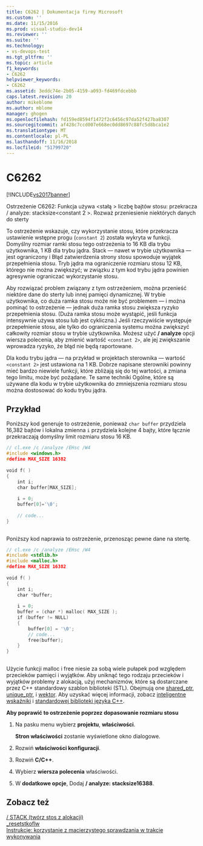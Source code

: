 ```yaml
---
title: C6262 | Dokumentacja firmy Microsoft
ms.custom: ''
ms.date: 11/15/2016
ms.prod: visual-studio-dev14
ms.reviewer: ''
ms.suite: ''
ms.technology:
- vs-devops-test
ms.tgt_pltfrm: ''
ms.topic: article
f1_keywords:
- C6262
helpviewer_keywords:
- C6262
ms.assetid: 3eddc74e-2b05-4159-a093-fd469fdcebbb
caps.latest.revision: 20
author: mikeblome
ms.author: mblome
manager: ghogen
ms.openlocfilehash: fd159ed8594f1472f2c6456c97da52f427ba8307
ms.sourcegitcommit: af428c7ccd007e668ec0dd8697c88fc5d8bca1e2
ms.translationtype: MT
ms.contentlocale: pl-PL
ms.lasthandoff: 11/16/2018
ms.locfileid: "51799720"
---
```

# <a name="c6262"></a>C6262
[!INCLUDE[vs2017banner](../includes/vs2017banner.md)]

Ostrzeżenie C6262: Funkcja używa \<stałą > liczbę bajtów stosu: przekracza / analyze: stacksize\<constant 2 >. Rozważ przeniesienie niektórych danych do sterty  
  
 To ostrzeżenie wskazuje, czy wykorzystanie stosu, które przekracza ustawienie wstępne progu (`constant 2`) została wykryta w funkcji. Domyślny rozmiar ramki stosu tego ostrzeżenia to 16 KB dla trybu użytkownika, 1 KB dla trybu jądra. Stack — nawet w trybie użytkownika — jest ograniczony i Błąd zatwierdzenia strony stosu spowoduje wyjątek przepełnienia stosu. Tryb jądra ma ograniczenie rozmiaru stosu 12 KB, którego nie można zwiększyć; w związku z tym kod trybu jądra powinien agresywnie ograniczać wykorzystanie stosu.  
  
 Aby rozwiązać problem związany z tym ostrzeżeniem, można przenieść niektóre dane do sterty lub innej pamięci dynamicznej.  W trybie użytkownika, co duża ramka stosu może nie być problemem — i można pominąć to ostrzeżenie — jednak duża ramka stosu zwiększa ryzyko przepełnienia stosu. (Duża ramka stosu może wystąpić, jeśli funkcja intensywnie używa stosu lub jest cykliczna.) Jeśli rzeczywiście występuje przepełnienie stosu, ale tylko do ograniczenia systemu można zwiększyć całkowity rozmiar stosu w trybie użytkownika.  Możesz użyć **/ analyze** opcji wiersza polecenia, aby zmienić wartość `<constant 2>`, ale jej zwiększanie wprowadza ryzyko, że błąd nie będą raportowane.  
  
 Dla kodu trybu jądra — na przykład w projektach sterownika — wartość `<constant 2>` jest ustawiona na 1 KB. Dobrze napisane sterowniki powinny mieć bardzo niewiele funkcji, które zbliżają się do tej wartości, a zmiana tego limitu, może być pożądane.  Te same techniki Ogólne, które są używane dla kodu w trybie użytkownika do zmniejszenia rozmiaru stosu można dostosować do kodu trybu jądra.  
  
## <a name="example"></a>Przykład  
 Poniższy kod generuje to ostrzeżenie, ponieważ `char buffer` przydziela 16,382 bajtów i lokalna zmienna `i` przydziela kolejne 4 bajty, które łącznie przekraczają domyślny limit rozmiaru stosu 16 KB.  
  
```cpp  
// cl.exe /c /analyze /EHsc /W4  
#include <windows.h>  
#define MAX_SIZE 16382  
  
void f( )  
{  
    int i;  
    char buffer[MAX_SIZE];  
  
    i = 0;  
    buffer[0]='\0';  
  
    // code...  
}  
  
```  
  
 Poniższy kod naprawia to ostrzeżenie, przenosząc pewne dane na stertę.  
  
```cpp  
// cl.exe /c /analyze /EHsc /W4  
#include <stdlib.h>     
#include <malloc.h>  
#define MAX_SIZE 16382  
  
void f( )  
{  
    int i;  
    char *buffer;  
  
    i = 0;  
    buffer = (char *) malloc( MAX_SIZE );  
    if (buffer != NULL)   
    {  
        buffer[0] = '\0';  
        // code...  
        free(buffer);  
    }  
}  
  
```  
  
 Użycie funkcji malloc i free niesie za sobą wiele pułapek pod względem przecieków pamięci i wyjątków. Aby uniknąć tego rodzaju przecieków i wyjątków problemy z alokacją, użyj mechanizmów, które są dostarczane przez C++ standardowy szablon biblioteki (STL). Obejmują one [shared_ptr](http://msdn.microsoft.com/library/1469fc51-c658-43f1-886c-f4530dd84860), [unique_ptr](http://msdn.microsoft.com/library/acdf046b-831e-4a4a-83aa-6d4ee467db9a), i [wektor](http://msdn.microsoft.com/library/c1431ad8-c0b6-4dbb-89c4-5f651e432d7f). Aby uzyskać więcej informacji, zobacz [inteligentne wskaźniki](http://msdn.microsoft.com/library/909ef870-904c-49b6-b8cd-e9d0b7dc9435) i [standardowej biblioteki języka C++](http://msdn.microsoft.com/library/a37d3ba3-58af-47c7-9ee2-441ccd7b77ee).  
  
 **Aby poprawić to ostrzeżenie poprzez dopasowanie rozmiaru stosu**  
  
1.  Na pasku menu wybierz **projektu**, **właściwości**.  
  
     **Stron właściwości** zostanie wyświetlone okno dialogowe.  
  
2.  Rozwiń **właściwości konfiguracji**.  
  
3.  Rozwiń **C/C++**.  
  
4.  Wybierz **wiersza polecenia** właściwości.  
  
5.  W **dodatkowe opcje**, Dodaj **/ analyze: stacksize16388**.  
  
## <a name="see-also"></a>Zobacz też  
 [/ STACK (twórz stos z alokacji)](http://msdn.microsoft.com/library/73283660-e4bd-47cc-b5ca-04c5d739034c)   
 [_resetstkoflw](http://msdn.microsoft.com/library/319529cd-4306-4d22-810b-2063f3ad9e14)   
 [Instrukcje: korzystanie z macierzystego sprawdzania w trakcie wykonywania](../debugger/how-to-use-native-run-time-checks.md)



